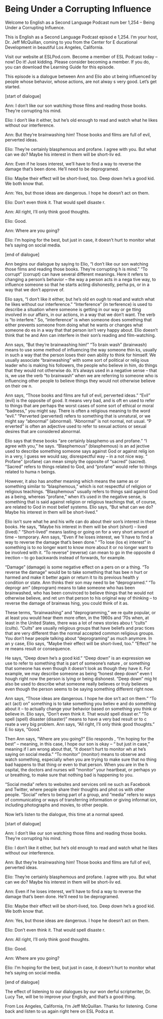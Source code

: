 # Being Under a Corrupting Influence

Welcome to English as a Second Language Podcast num ber 1,254 – Being Under a Corrupting Influence.

This is English as a Second Language Podcast episod e 1,254. I’m your host, Dr. Jeff McQuillan, coming to you from the Center for E ducational Development in beautiful Los Angeles, California.

Visit our website at ESLPod.com. Become a member of  ESL Podcast today – now! Do it! Just kidding. Please consider becoming a member. If you do, you can download the Learning Guide for this episode.

This episode is a dialogue between Ann and Elio abo ut being influenced by people whose behavior, whose actions, are not alway s very good. Let’s get started.

[start of dialogue]

Ann: I don’t like our son watching those films and reading those books. They’re corrupting his mind.

Elio: I don’t like it either, but he’s old enough to read and watch what he likes without our interference.

Ann: But they’re brainwashing him! Those books and films are full of evil, perverted ideas.

Elio: They’re certainly blasphemous and profane. I agree with you. But what can we do? Maybe his interest in them will be short-liv ed.

Ann: Even if he loses interest, we’ll have to find a way to reverse the damage that’s been done. He’ll need to be deprogramed.

Elio: Maybe their effect will be short-lived, too. Deep down he’s a good kid. We both know that.

Ann: Yes, but those ideas are dangerous. I hope he doesn’t act on them.

Elio: Don’t even think it. That would spell disaste r.

Ann: All right, I’ll only think good thoughts.

 Elio: Good.

Ann: Where are you going?

Elio: I’m hoping for the best, but just in case, it  doesn’t hurt to monitor what he’s saying on social media.

[end of dialogue]

Ann begins our dialogue by saying to Elio, “I don’t  like our son watching those films and reading those books. They’re corrupting h is mind.” “To corrupt” (corrupt) can have several different meanings. Here  it refers to changing a person’s behavior – the way a person acts in a nega tive way, to influence someone so that he starts acting dishonestly, perha ps, or in a way that we don’t approve of.

Elio says, “I don’t like it either, but he’s old en ough to read and watch what he likes without our interference.” “Interference” (in terference) is used to describe a situation where someone is getting in our way or ge tting involved in our affairs, in our actions, in a way that we don’t want. The verb is “to interfere.” So, “interference” is when someone does something that either prevents someone from doing what he wants or changes what someone do es in a way that that person isn’t very happy about. Elio doesn’t think that he and Ann can interfere in their son’s reading and film-watching.

Ann says, “But they’re brainwashing him!” “To brain wash” (brainwash) means to use some method of influencing the way someone thin ks, usually in such a way that the person loses their own ability to think for himself. We usually associate “brainwashing” with some sort of political or relig ious leader who is making his followers, the people who believe in him, do things  that they would not otherwise do. It’s always used in a negative sense – that is,  we use the verb “to brainwash” when we are referring to someone who is influencing  other people to believe things they would not otherwise believe on their ow n.

Ann says, “Those books and films are full of evil, perverted ideas.” “Evil” (evil) is the opposite of good. It means very bad, and is oft en used to refer to things that are perhaps the worst cases of some sort of ethical  or moral “badness,” you might say. There is often a religious meaning to the word “evil.” “Perverted (perverted) refers to something that is unnatural, or we might say “abnormal” (abnormal). “Abnormal” is not normal, not usual. “P erverted” is often an adjective used to refer to sexual actions or sexual desires that are considered abnormal.

 Elio says that these books “are certainly blasphemo us and profane.” “I agree with you,” he says. “Blasphemous” (blasphemous) is an ad jective used to describe something someone says against God or against relig ion in a very, I guess we would say, disrespectful way – in a not nice way. “ Profane” (profane) can mean simply the opposite of “sacred” (sacred). “Sacred” refers to things related to God, and “profane” would refer to things related to huma n beings.

However, it also has another meaning which means the same as or something similar to “blasphemous,” which is not respectful of religion or religious teachings. “Blasphemous” usually refers to things said against  God as a being, whereas “profane,” when it’s used in the negative sense, is  something that is said against religion or religious teachings that, of course, are related to God in most belief systems. Elio says, “But what can we do? Maybe his interest in them will be short-lived.”

Elio isn’t sure what he and his wife can do about their son’s interest in these books. He says, “Maybe his interest in them will be  short (short) – lived (lived).” “Short-lived” means lasting or going on for a very short amount of time – temporary. Ann says, “Even if he loses interest, we ’ll have to find a way to reverse the damage that’s been done.” “To lose (los e) interest” in something is to no longer want to know more about it or no longer want to be involved with it. “To reverse” (reverse) can mean to go in the opposite d irection – to go backwards instead of forwards, for example.

“Damage” (damage) is some negative effect on a pers on or a thing. “To reverse the damage” would be to take something that has bee n hurt or harmed and make it better again or return it to its previous health y condition or state. Ann thinks their son may need to be “deprogramed.” “To deprogr am” (deprogram) means to take someone who has been brainwashed, who has been  convinced to believe things that he would not otherwise believe, and ret urn that person to his original way of thinking – to reverse the damage of brainwas hing, you could think of it as.

These terms, “brainwashing” and “deprogramming,” we re quite popular, or at least you would hear them more often, in the 1960s and ’70s when, at least in the United States, there was a lot of news stories abou t “cults” (cults). “Cults” are usually religious groups that have beliefs and prac tices that are very different than the normal accepted common religious groups. You don’t hear people talking about “deprograming” as much anymore. In an y case, Elio says, “Maybe their effect will be short-lived, too.” “Effect” he re means result or consequence.

He says, “Deep down he’s a good kid.” “Deep down” is an expression we use to refer to something that is part of someone’s nature , or something that someone has even though it doesn’t look as though they have  it. For example, we may describe someone as being “honest deep down” even t hough right now the person is lying or being dishonest. “Deep down” mig ht also be used to describe what someone really believes or truly believes even  though the person seems to be saying something different right now.

Ann says, “Those ideas are dangerous. I hope he doe sn’t act on them.” “To act (act) on” something is to take something you believ e and do something about it – to actually change your behavior based on something  you think or believe in. Elio says, “Don’t even think it. That would spell disast er.” “To spell (spell) disaster (disaster)” means to have a very bad result or to c reate a very big problem. Ann says, “All right, I’ll only think good thoughts.” E lio says, “Good.”

Then Ann says, “Where are you going?” Elio responds , “I’m hoping for the best” – meaning, in this case, I hope our son is okay – “ but just in case,” meaning if I am wrong about that, “it doesn’t hurt to monitor wh at he’s saying on social media.” “To monitor” (monitor) means to observe and  watch something, especially when you are trying to make sure that no thing bad happens to that thing or even to that person. When you are in the h ospital, the doctors and nurses will “monitor” your heartbeat, or perhaps yo ur breathing, to make sure that nothing bad is happening to you.

“Social media” refers to websites and services onli ne such as Facebook and Twitter, where people share their thoughts and phot os with other people. “Social” refers to being part of a group, and “media” refers  to ways of communicating or ways of transferring information or giving informat ion, including photographs and movies, to other people.

Now let’s listen to the dialogue, this time at a normal speed.

[start of dialogue]

Ann: I don’t like our son watching those films and reading those books. They’re corrupting his mind.

Elio: I don’t like it either, but he’s old enough to read and watch what he likes without our interference.

Ann: But they’re brainwashing him! Those books and films are full of evil, perverted ideas.

 Elio: They’re certainly blasphemous and profane. I agree with you. But what can we do? Maybe his interest in them will be short-liv ed.

Ann: Even if he loses interest, we’ll have to find a way to reverse the damage that’s been done. He’ll need to be deprogramed.

Elio: Maybe their effect will be short-lived, too. Deep down he’s a good kid. We both know that.

Ann: Yes, but those ideas are dangerous. I hope he doesn’t act on them.

Elio: Don’t even think it. That would spell disaste r.

Ann: All right, I’ll only think good thoughts.

Elio: Good.

Ann: Where are you going?

Elio: I’m hoping for the best, but just in case, it  doesn’t hurt to monitor what he’s saying on social media.

[end of dialogue]

The effect of listening to our dialogues by our won derful scriptwriter, Dr. Lucy Tse, will be to improve your English, and that’s a good thing.

From Los Angeles, California, I’m Jeff McQuillan. Thanks for listening. Come back and listen to us again right here on ESL Podca st.


